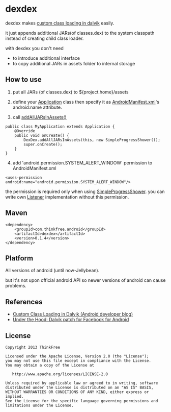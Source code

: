 dexdex
======
dexdex makes [custom class loading in dalvik](http://android-developers.blogspot.kr/2011/07/custom-class-loading-in-dalvik.html) easily.

it just appends additional JARs(of classes.dex) to the system classpath instead of creating child class loader.

with dexdex you don't need

 - to introduce additional interface
 - to copy additional JARs in assets folder to internal storage

How to use
----------

1) put all JARs (of classes.dex) to ${project.home}/assets

2) define your [Application](http://developer.android.com/reference/android/app/Application.html) class then specify it as [AndroidManifest.xml](http://developer.android.com/guide/topics/manifest/manifest-element.html)'s android:name attribute.

3) call [addAllJARsInAssets()](https://github.com/behumble/dexdex/blob/master/src/main/java/com/thinkfree/dexdex/DexDex.java#L46)
```
public class MyApplication extends Application {
    @Override
    public void onCreate() {
    	DexDex.addAllJARsInAssets(this, new SimpleProgressShower());
    	super.onCreate();
    }
}
```

4) add 'android.permission.SYSTEM_ALERT_WINDOW' permission to AndroidManifest.xml
```
<uses-permission android:name="android.permission.SYSTEM_ALERT_WINDOW"/>
```
the permission is required only when using [SimpleProgressShower](https://github.com/behumble/dexdex/blob/master/src/main/java/com/thinkfree/dexdex/SimpleProgressShower.java). you can write own [Listener](https://github.com/behumble/dexdex/blob/master/src/main/java/com/thinkfree/dexdex/Listener.java) implementation without this permission.

Maven
-----
```
<dependency>
    <groupId>com.thinkfree.android</groupId>
    <artifactId>dexdex</artifactId>
    <version>0.1.4</version>
</dependency>
```
 
Platform
--------
All versions of android (until now-Jellybean).

but it's not upon official android API so newer versions of android can cause problems.

References
----------
- [Custom Class Loading in Dalvik (Android developer blog)](http://android-developers.blogspot.kr/2011/07/custom-class-loading-in-dalvik.html)
- [Under the Hood: Dalvik patch for Facebook for Android](https://www.facebook.com/notes/facebook-engineering/under-the-hood-dalvik-patch-for-facebook-for-android/10151345597798920)

License
-------
    Copyright 2013 ThinkFree

    Licensed under the Apache License, Version 2.0 (the "License");
    you may not use this file except in compliance with the License.
    You may obtain a copy of the License at

       http://www.apache.org/licenses/LICENSE-2.0

    Unless required by applicable law or agreed to in writing, software
    distributed under the License is distributed on an "AS IS" BASIS,
    WITHOUT WARRANTIES OR CONDITIONS OF ANY KIND, either express or implied.
    See the License for the specific language governing permissions and
    limitations under the License.
